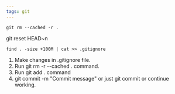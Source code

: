 ```yaml
---
tags: git
---
```


```
git rm --cached -r .
```

git reset HEAD~n

```
find . -size +100M | cat >> .gitignore
```

1. Make changes in .gitignore file.
2. Run git rm -r --cached . command.
3. Run git add . command
4. git commit -m "Commit message" or just git commit or continue working.